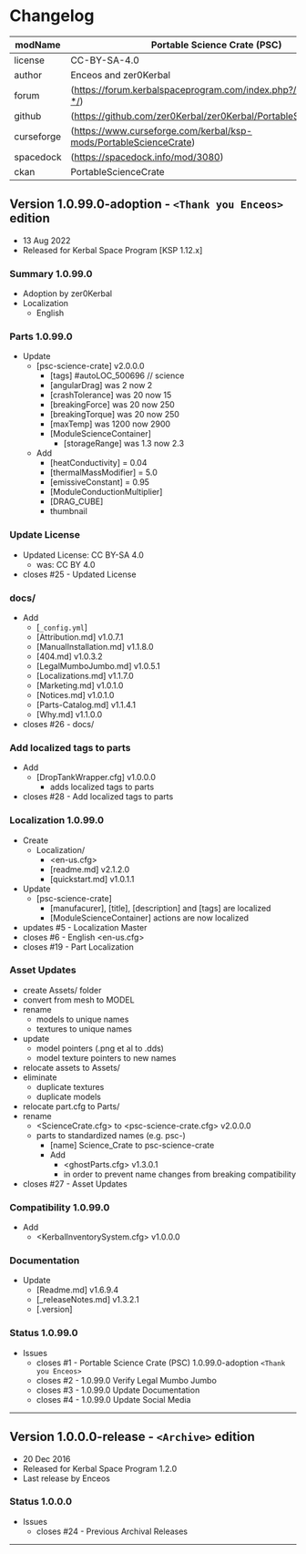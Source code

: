 # Changelog  
  
| modName    | Portable Science Crate (PSC)                                      |
| ---------- | ----------------------------------------------------------------- |
| license    | CC-BY-SA-4.0                                                      |
| author     | Enceos and zer0Kerbal                                             |
| forum      | (https://forum.kerbalspaceprogram.com/index.php?/topic/209350-*/) |
| github     | (https://github.com/zer0Kerbal/zer0Kerbal/PortableScienceCrate)   |
| curseforge | (https://www.curseforge.com/kerbal/ksp-mods/PortableScienceCrate) |
| spacedock  | (https://spacedock.info/mod/3080)                                 |
| ckan       | PortableScienceCrate                                              |

## Version 1.0.99.0-adoption - `<Thank you Enceos>` edition

* 13 Aug 2022  
* Released for Kerbal Space Program [KSP 1.12.x]

### Summary 1.0.99.0

* Adoption by zer0Kerbal
* Localization
  * English

### Parts 1.0.99.0

* Update
  * [psc-science-crate] v2.0.0.0
    * [tags] #autoLOC_500696 // science
    * [angularDrag] was 2 now 2
    * [crashTolerance] was 20 now 15
    * [breakingForce] was 20 now 250
    * [breakingTorque] was 20 now 250
    * [maxTemp] was 1200 now 2900
    * [ModuleScienceContainer]
      * [storageRange] was 1.3 now 2.3
  * Add
    * [heatConductivity] = 0.04
    * [thermalMassModifier] = 5.0
    * [emissiveConstant] = 0.95
    * [ModuleConductionMultiplier]
    * [DRAG_CUBE]
    * thumbnail

### Update License

* Updated License: CC BY-SA 4.0
  * was: CC BY 4.0
* closes #25 - Updated  License

### docs/

* Add
  * [`_config.yml`]
  * [Attribution.md] v1.0.7.1
  * [ManualInstallation.md] v1.1.8.0
  * [404.md] v1.0.3.2
  * [LegalMumboJumbo.md] v1.0.5.1
  * [Localizations.md] v1.1.7.0
  * [Marketing.md] v1.0.1.0
  * [Notices.md] v1.0.1.0
  * [Parts-Catalog.md] v1.1.4.1
  * [Why.md] v1.1.0.0
* closes #26 - docs/

### Add localized tags to parts

* Add
  * [DropTankWrapper.cfg] v1.0.0.0
    * adds localized tags to parts
* closes #28 - Add localized tags to parts

### Localization 1.0.99.0

* Create
  * Localization/
    * <en-us.cfg>
    * [readme.md] v2.1.2.0
    * [quickstart.md] v1.0.1.1
* Update
  * [psc-science-crate]
    * [manufacurer], [title], [description] and [tags] are localized
    * [ModuleScienceContainer] actions are now localized
* updates #5 - Localization Master
* closes #6 - English <en-us.cfg>
* closes #19 - Part Localization

### Asset Updates

* create Assets/ folder
* convert from mesh to MODEL
* rename
  * models to unique names
  * textures to unique names
* update
  * model pointers (.png et al to .dds)
  * model texture pointers to new names
* relocate assets to Assets/
* eliminate
  * duplicate textures
  * duplicate models
* relocate part.cfg to Parts/
* rename
  * <ScienceCrate.cfg> to <psc-science-crate.cfg> v2.0.0.0
  * parts to standardized names (e.g. psc-)
    * [name] Science_Crate to psc-science-crate
    * Add
      * <ghostParts.cfg> v1.3.0.1
      * in order to prevent name changes from breaking compatibility
* closes #27 - Asset Updates

### Compatibility 1.0.99.0

* Add
  * <KerbalInventorySystem.cfg> v1.0.0.0

### Documentation

* Update
  * [Readme.md] v1.6.9.4
  * [_releaseNotes.md] v1.3.2.1
  * [.version]

### Status 1.0.99.0

* Issues
  * closes #1 - Portable Science Crate (PSC) 1.0.99.0-adoption `<Thank you Enceos>`
  * closes #2 - 1.0.99.0 Verify Legal Mumbo Jumbo
  * closes #3 - 1.0.99.0 Update Documentation
  * closes #4 - 1.0.99.0 Update Social Media

---

## Version 1.0.0.0-release - `<Archive>` edition

* 20 Dec 2016
* Released for Kerbal Space Program 1.2.0
* Last release by Enceos

### Status 1.0.0.0

* Issues
  * closes #24 - Previous Archival Releases

---
